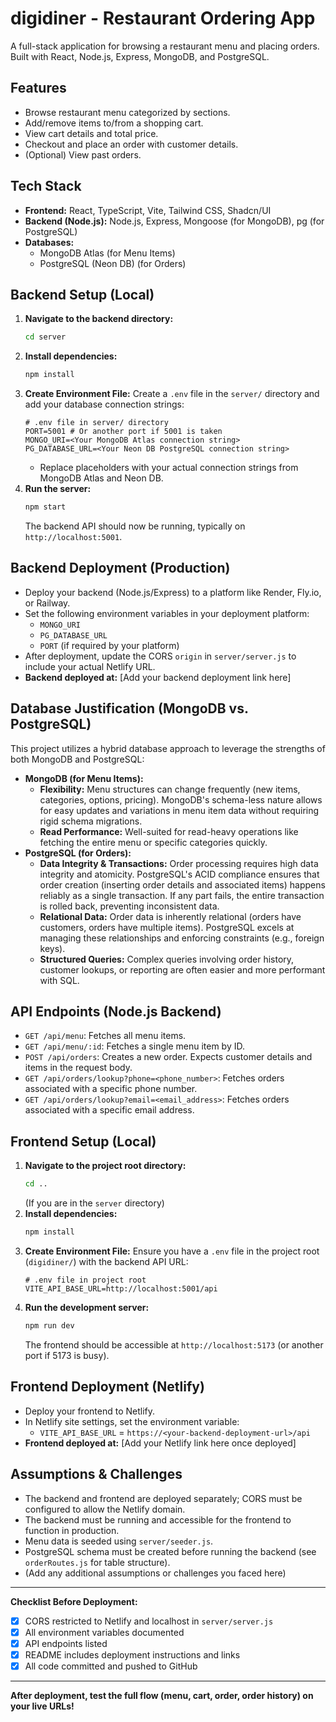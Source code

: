 # digidiner - Restaurant Ordering App

A full-stack application for browsing a restaurant menu and placing orders. Built with React, Node.js, Express, MongoDB, and PostgreSQL.

## Features

*   Browse restaurant menu categorized by sections.
*   Add/remove items to/from a shopping cart.
*   View cart details and total price.
*   Checkout and place an order with customer details.
*   (Optional) View past orders.

## Tech Stack

*   **Frontend:** React, TypeScript, Vite, Tailwind CSS, Shadcn/UI
*   **Backend (Node.js):** Node.js, Express, Mongoose (for MongoDB), pg (for PostgreSQL)
*   **Databases:**
    *   MongoDB Atlas (for Menu Items)
    *   PostgreSQL (Neon DB) (for Orders)

## Backend Setup (Local)

1.  **Navigate to the backend directory:**
    ```bash
    cd server
    ```
2.  **Install dependencies:**
    ```bash
    npm install
    ```
3.  **Create Environment File:**
    Create a `.env` file in the `server/` directory and add your database connection strings:
    ```dotenv
    # .env file in server/ directory
    PORT=5001 # Or another port if 5001 is taken
    MONGO_URI=<Your MongoDB Atlas connection string>
    PG_DATABASE_URL=<Your Neon DB PostgreSQL connection string>
    ```
    *   Replace placeholders with your actual connection strings from MongoDB Atlas and Neon DB.
4.  **Run the server:**
    ```bash
    npm start
    ```
    The backend API should now be running, typically on `http://localhost:5001`.

## Backend Deployment (Production)

* Deploy your backend (Node.js/Express) to a platform like Render, Fly.io, or Railway.
* Set the following environment variables in your deployment platform:
  - `MONGO_URI`
  - `PG_DATABASE_URL`
  - `PORT` (if required by your platform)
* After deployment, update the CORS `origin` in `server/server.js` to include your actual Netlify URL.
* **Backend deployed at:** [Add your backend deployment link here]

## Database Justification (MongoDB vs. PostgreSQL)

This project utilizes a hybrid database approach to leverage the strengths of both MongoDB and PostgreSQL:

*   **MongoDB (for Menu Items):**
    *   **Flexibility:** Menu structures can change frequently (new items, categories, options, pricing). MongoDB's schema-less nature allows for easy updates and variations in menu item data without requiring rigid schema migrations.
    *   **Read Performance:** Well-suited for read-heavy operations like fetching the entire menu or specific categories quickly.
*   **PostgreSQL (for Orders):**
    *   **Data Integrity & Transactions:** Order processing requires high data integrity and atomicity. PostgreSQL's ACID compliance ensures that order creation (inserting order details and associated items) happens reliably as a single transaction. If any part fails, the entire transaction is rolled back, preventing inconsistent data.
    *   **Relational Data:** Order data is inherently relational (orders have customers, orders have multiple items). PostgreSQL excels at managing these relationships and enforcing constraints (e.g., foreign keys).
    *   **Structured Queries:** Complex queries involving order history, customer lookups, or reporting are often easier and more performant with SQL.

## API Endpoints (Node.js Backend)

*   `GET /api/menu`: Fetches all menu items.
*   `GET /api/menu/:id`: Fetches a single menu item by ID.
*   `POST /api/orders`: Creates a new order. Expects customer details and items in the request body.
*   `GET /api/orders/lookup?phone=<phone_number>`: Fetches orders associated with a specific phone number.
*   `GET /api/orders/lookup?email=<email_address>`: Fetches orders associated with a specific email address.

## Frontend Setup (Local)

1.  **Navigate to the project root directory:**
    ```bash
    cd .. 
    ``` 
    (If you are in the `server` directory)
2.  **Install dependencies:**
    ```bash
    npm install
    ```
3.  **Create Environment File:**
    Ensure you have a `.env` file in the project root (`digidiner/`) with the backend API URL:
    ```dotenv
    # .env file in project root
    VITE_API_BASE_URL=http://localhost:5001/api 
    ```
4.  **Run the development server:**
    ```bash
    npm run dev
    ```
    The frontend should be accessible at `http://localhost:5173` (or another port if 5173 is busy).

## Frontend Deployment (Netlify)

* Deploy your frontend to Netlify.
* In Netlify site settings, set the environment variable:
  - `VITE_API_BASE_URL` = `https://<your-backend-deployment-url>/api`
* **Frontend deployed at:** [Add your Netlify link here once deployed]

## Assumptions & Challenges

* The backend and frontend are deployed separately; CORS must be configured to allow the Netlify domain.
* The backend must be running and accessible for the frontend to function in production.
* Menu data is seeded using `server/seeder.js`.
* PostgreSQL schema must be created before running the backend (see `orderRoutes.js` for table structure).
* (Add any additional assumptions or challenges you faced here)

---

**Checklist Before Deployment:**
- [x] CORS restricted to Netlify and localhost in `server/server.js`
- [x] All environment variables documented
- [x] API endpoints listed
- [x] README includes deployment instructions and links
- [x] All code committed and pushed to GitHub

---

**After deployment, test the full flow (menu, cart, order, order history) on your live URLs!**

